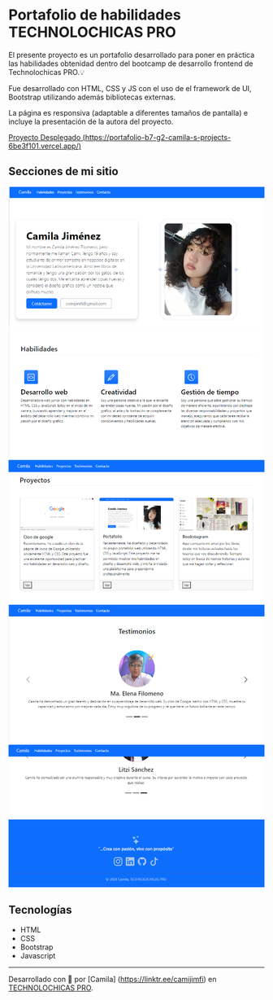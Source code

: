 # Portafolio de habilidades TECHNOLOCHICAS PRO 

El presente proyecto es un portafolio desarrollado para poner en práctica las habilidades obtenidad dentro del bootcamp de desarrollo frontend de Technolochicas PRO.💡

Fue desarrollado con HTML, CSS y JS con el uso de el framework de UI, Bootstrap utilizando además bibliotecas externas.

La página es responsiva (adaptable a diferentes tamaños de pantalla) e incluye la presentación de la autora del proyecto.

[Proyecto Desplegado (https://portafolio-b7-g2-camila-s-projects-6be3f101.vercel.app/)](https://portafolio-b7-g2-camila-s-projects-6be3f101.vercel.app/)

## Secciones de mi sitio
![Presentación](assets/readme/1.png)
![Presentación](assets/readme/2.png)
![Presentación](assets/readme/3.png)
![Presentación](assets/readme/4.png)
![Presentación](assets/readme/5.png)

## Tecnologías

* HTML
* CSS
* Bootstrap
* Javascript

---

Desarrollado con 💙 por [Camila] (https://linktr.ee/camijimfi) en [TECHNOLOCHICAS PRO](https://tecnolochicas.mx/).